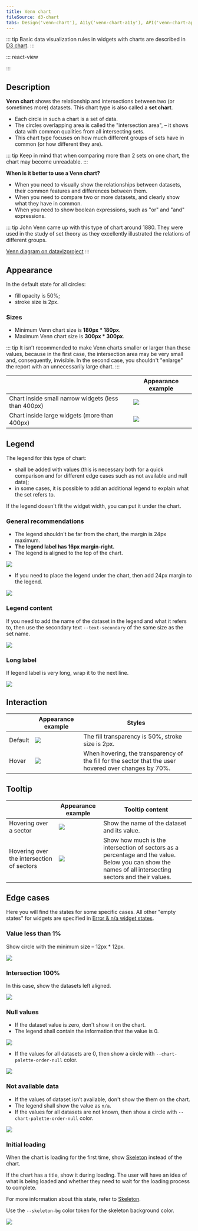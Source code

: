 ```yaml
---
title: Venn chart
fileSource: d3-chart
tabs: Design('venn-chart'), A11y('venn-chart-a11y'), API('venn-chart-api'), Examples('venn-chart-d3-code'), Changelog('d3-chart-changelog')
---
```


::: tip
Basic data visualization rules in widgets with charts are described in [D3 chart](/data-display/d3-chart/d3-chart).
:::

::: react-view

<script lang="tsx">
import React from 'react';
import PlaygroundGeneration from '@components/PlaygroundGeneration';
import { chartPlayground } from '@components/ChartPlayground';
import { Chart, VennChartProps } from '@semcore/d3-chart';

const data = {
  G: 200,
  F: 200,
  C: 500,
  U: 1,
  'G/F': 100,
  'G/C': 100,
  'F/C': 100,
  'G/F/C': 100,
};

const App = PlaygroundGeneration((preview) => {
  const { select, radio, label, bool } = preview('Chart.Venn');

  const {
    direction,
    alignItems,
    justifyContent,
    showLegend,
    showXAxis,
    showYAxis,
    showTooltip,
    legendProps,
  } = chartPlayground({ select, radio, label, bool });

  legendProps.legendMap = {
    G: { label: 'Good' },
    F: { label: 'Fast' },
    C: { label: 'Clean' },
    U: { label: 'Uniq' },
  };

  const chartProps: VennChartProps = {
    data,
    plotWidth: 300,
    plotHeight: 300,
    direction,
    showTooltip,
    showXAxis,
    showYAxis,
    alignItems,
    justifyContent,
  };

  if (showLegend) {
    chartProps.legendProps = legendProps;
  } else {
    chartProps.showLegend = false;
  }

  return <Chart.Venn {...chartProps} />;
}, {filterProps: ['data']});

</script>

:::

## Description

**Venn chart** shows the relationship and intersections between two (or sometimes more) datasets. This chart type is also called a **set chart**.

- Each circle in such a chart is a set of data.
- The circles overlapping area is called the "intersection area", – it shows data with common qualities from all intersecting sets.
- This chart type focuses on how much different groups of sets have in common (or how different they are).

::: tip
Keep in mind that when comparing more than 2 sets on one chart, the chart may become unreadable.
:::

**When is it better to use a Venn chart?**

- When you need to visually show the relationships between datasets, their common features and differences between them.
- When you need to compare two or more datasets, and clearly show what they have in common.
- When you need to show boolean expressions, such as "or" and "and" expressions.

::: tip
John Venn came up with this type of chart around 1880. They were used in the study of set theory as they excellently illustrated the relations of different groups.

[Venn diagram on datavizproject](https://datavizproject.com/data-type/venn-diagram/)
:::

## Appearance

In the default state for all circles:

- fill opacity is 50%;
- stroke size is 2px.

### Sizes

- Minimum Venn chart size is **180px * 180px**.
- Maximum Venn chart size is **300px * 300px**.

::: tip
It isn’t recommended to make Venn charts smaller or larger than these values, because in the first case, the intersection area may be very small and, consequently, invisible. In the second case, you shouldn't "enlarge" the report with an unnecessarily large chart.
:::

|                                                     | Appearance example                         |
| --------------------------------------------------- | ------------------------------------------ |
| Chart inside small narrow widgets (less than 400px) | ![](static/venn-small.png) |
| Chart inside large widgets (more than 400px)        | ![](static/venn-big.png)     |

## Legend

The legend for this type of chart:

- shall be added with values (this is necessary both for a quick comparison and for different edge cases such as not available and null data);
- in some cases, it is possible to add an additional legend to explain what the set refers to.

If the legend doesn't fit the widget width, you can put it under the chart.

### General recommendations

- The legend shouldn't be far from the chart, the margin is 24px maximum.
- **The legend label has 16px margin-right.**
- The legend is aligned to the top of the chart.

![](static/venn-margins2.png)

- If you need to place the legend under the chart, then add 24px margin to the legend.

![](static/venn-margins3.png)

### Legend content

If you need to add the name of the dataset in the legend and what it refers to, then use the secondary text `--text-secondary` of the same size as the set name.

![](static/venn-legend.png)

### Long label

If legend label is very long, wrap it to the next line.

![](static/venn-legend-long.png)

## Interaction

|         | Appearance example                         | Styles                                                                                                |
| ------- | ------------------------------------------ | ----------------------------------------------------------------------------------------------------- |
| Default | ![](static/venn-big.png) | The fill transparency is 50%, stroke size is 2px.                                                     |
| Hover   | ![](static/venn-hover.png) | When hovering, the transparency of the fill for the sector that the user hovered over changes by 70%. |

## Tooltip

|                                           | Appearance example                          | Tooltip content                                                                                                                                        |
| ----------------------------------------- | ------------------------------------------- | ------------------------------------------------------------------------------------------------------------------------------------------------------ |
| Hovering over a sector                    | ![](static/venn-hover.png)  | Show the name of the dataset and its value.                                                                                                           |
| Hovering over the intersection of sectors | ![](static/venn-hover2.png) | Show how much is the intersection of sectors as a percentage and the value. Below you can show the names of all intersecting sectors and their values. |

## Edge cases

Here you will find the states for some specific cases. All other "empty states" for widgets are specified in [Error & n/a widget states](/components/widget-empty/widget-empty).

### Value less than 1%

Show circle with the minimum size – 12px * 12px.

![](static/venn-min.png)

### Intersection 100%

In this case, show the datasets left aligned.

![](static/venn-100-per-cent.png)

### Null values

- If the dataset value is zero, don't show it on the chart.
- The legend shall contain the information that the value is 0.

![](static/venn-null.png)

- If the values for all datasets are 0, then show a circle with `--chart-palette-order-null` color.

![](static/venn-null-2.png)

### Not available data

- If the values of dataset isn’t available, don't show the them on the chart.
- The legend shall show the value as `n/a`.
- If the values for all datasets are not known, then show a circle with `--chart-palette-order-null` color.

![](static/venn-na.png)

### Initial loading

When the chart is loading for the first time, show [Skeleton](/components/skeleton/skeleton) instead of the chart.

If the chart has a title, show it during loading. The user will have an idea of what is being loaded and whether they need to wait for the loading process to complete.

For more information about this state, refer to [Skeleton](/components/skeleton/skeleton).

Use the `--skeleton-bg` color token for the skeleton background color.

![](static/venn-skeleton.png)

